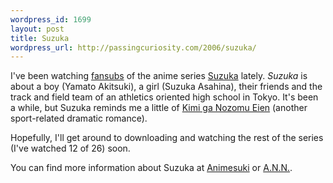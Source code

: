 ```yaml
--- 
wordpress_id: 1699
layout: post
title: Suzuka
wordpress_url: http://passingcuriosity.com/2006/suzuka/
---
```

I've been watching [fansubs](http://en.wikipedia.org/wiki/Fansubs ) of the anime series [Suzuka](http://en.wikipedia.org/wiki/Suzuka_%28manga%29 ) lately. *Suzuka* is about a boy (Yamato Akitsuki), a girl (Suzuka Asahina), their friends and the track and field team of an athletics oriented high school in Tokyo. It's been a while, but Suzuka reminds me a little of [Kimi ga Nozomu Eien](http://www.animenewsnetwork.com/encyclopedia/anime.php?id=2570 ) (another sport-related dramatic romance).

Hopefully, I'll get around to downloading and watching the rest of the series (I've watched 12 of 26) soon.

You can find more information about Suzuka at [Animesuki](http://www.animesuki.com/series.php/646.html ) or [A.N.N.](http://www.animenewsnetwork.com/encyclopedia/anime.php?id=5113).
